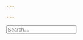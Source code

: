 ```yaml
---

---
```


<!-- Html Elements for Search -->
<div id="search-container" stype ="float: left;">
<input type="text" id="search-input" placeholder="Search....">
<ul id="results-container"> </ul>
</div>

<!-- Script pointing to search-script.js -->
<script src="./js/search-script.js" type="text/javascript"> </script>

<!-- Configuration -->
<script>
SimpleJekyllSearch({
  searchInput: document.getElementById('search-input'),
  resultsContainer: document.getElementById('results-container'),
  json: "./search.json"
})
</script>




<!-- # Index page

> 1. [Home](Home.md)
> 2. [Fossid OpenSource](Fossid.md)
> 3. [ROS Installation](./ROS.md)
> 4. [Sonarqube Code Scanning](./Sonarqube.md)
> 5. [Publish a File](Publish-a-File.md)
-->
